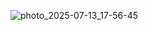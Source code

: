 ![photo_2025-07-13_17-56-45](https://github.com/user-attachments/assets/3c98c55e-d6cb-40cc-884d-7fc880c2dbda)
